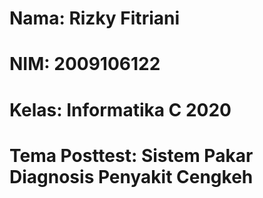 # Nama: Rizky Fitriani
# NIM: 2009106122
# Kelas: Informatika C 2020
# Tema Posttest: Sistem Pakar Diagnosis Penyakit Cengkeh
